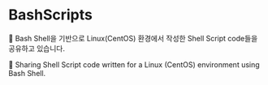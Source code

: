 # BashScripts

💜 Bash Shell을 기반으로 Linux(CentOS) 환경에서 작성한 Shell Script code들을 공유하고 있습니다.

💜 Sharing Shell Script code written for a Linux (CentOS) environment using Bash Shell.
